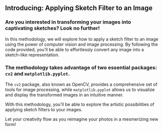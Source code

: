 
## **Introducing: Applying Sketch Filter to an Image**

### Are you interested in transforming your images into captivating sketches? Look no further!

In this methodology, we will explore how to apply a sketch filter to an image using the power of computer vision and image processing. By following the code provided, you'll be able to effortlessly convert any image into a sketch-like representation.

### The methodology takes advantage of two essential packages: `cv2` and `matplotlib.pyplot`. 
The `cv2` package, also known as OpenCV, provides a comprehensive set of tools for image processing, while `matplotlib.pyplot` allows us to visualize and display the transformed images in an intuitive manner.

With this methodology, you'll be able to explore the artistic possibilities of applying sketch filters to your images. 

Let your creativity flow as you reimagine your photos in a mesmerizing new form!
